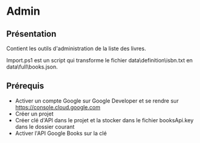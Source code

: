 # Admin

## Présentation

Contient les outils d'administration de la liste des livres.

Import.ps1 est un script qui transforme le fichier data\definition\isbn.txt en data\full\books.json.

## Prérequis

- Activer un compte Google sur Google Developer et se rendre sur https://console.cloud.google.com
- Créer un projet
- Créer clé d'API dans le projet et la stocker dans le fichier booksApi.key dans le dossier courant
- Activer l'API Google Books sur la clé